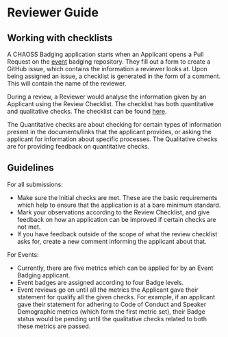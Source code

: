 # Reviewer Guide

## Working with checklists

A CHAOSS Badging application starts when an Applicant opens a Pull Request on the [event](https://github.com/badging/event-diversity-and-inclusion) badging repository. They fill out a form to create a GitHub issue, which contains the information a reviewer looks at. Upon being assigned an issue, a checklist is generated in the form of a comment. This will contain the name of the reviewer.

During a review, a Reviewer would analyse the information given by an Applicant using the Review Checklist. The checklist has both quantitative and qualitative checks. The checklist can be found [here](https://github.com/badging/event-diversity-and-inclusion/blob/master/.github/checklist.md).

The Quantitative checks are about checking for certain types of information present in the documents/links that the applicant provides, or asking the applicant for information about specific processes. The Qualitative checks are for providing feedback on quantitative checks.

## Guidelines

For all submissions:
  - Make sure the Initial checks are met. These are the basic requirements which help to ensure that the application is at a bare minimum standard.
  - Mark your observations according to the Review Checklist, and give feedback on how an application can be improved if certain checks are not met.
  - If you have feedback outside of the scope of what the review checklist asks for, create a new comment informing the applicant about that.

For Events:
  - Currently, there are five metrics which can be applied for by an Event Badging applicant.
  - Event badges are assigned according to four Badge levels.
  - Event reviews go on until all the metrics the Applicant gave their statement for qualify all the given checks. For example, if an applicant gave their statement for adhering to Code of Conduct and Speaker Demographic metrics (which form the first metric set), their Badge status would be pending until the qualitative checks related to both these metrics are passed.
